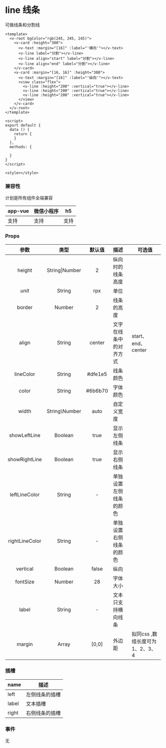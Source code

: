 # line 线条
  可做线条和分割线

<webview url="/pages/show/line"></webview>

```vue
<template>
  <v-root bgColor="rgb(245, 245, 245)">
    <v-card :height="300">
      <v-text :margin="[16]" :label="'横向'"></v-text>
      <v-line label="分割"></v-line>
      <v-line align="start" label="分割"></v-line>
      <v-line align="end" label="分割"></v-line>
    </v-card>
    <v-card :margin="[16, 16]" :height="300">
      <v-text :margin="[16]" :label="'纵向'"></v-text>
      <view class="flex">
        <v-line :height="200" :vertical="true"></v-line>
        <v-line :height="200" :vertical="true"></v-line>
        <v-line :height="200" :vertical="true"></v-line>
      </view>
    </v-card>
  </v-root>
</template>

<script>
export default {
  data () {
    return {
    }
  },
  methods: {

  }
}
</script>

<style></style>
```


### 兼容性

计划是所有组件全端兼容

| app-vue | 微信小程序 | h5   |
| --- | --- | --- |
| 支持 | 支持 | 支持 |

### Props

| 参数 | 类型 | 默认值 | 描述 | 可选值 |
| :--: | :--: | :--: | :-- | ---- |
| height | String\|Number | 2 | 纵向时的线条高度 |  |
| *unit* | String | rpx | 单位 |  |
| border | Number | 2 | 线条的高度 |  |
| align |    String    | center | 文字在线条中的对齐方式 | start、end、center |
| lineColor | String | \#dfe1e5 | 线条颜色 |  |
| color | String | \#6b6b70 | 字体颜色 |  |
|   width   | String\Number |    auto    | 自定义宽度                         |                                           |
| showLeftLine | Boolean |    true    | 显示左侧线条                  |                                           |
|   showRightLine   | Boolean |    true    | 显示右侧线条                     |                                           |
| leftLineColor |    String     |    -     | 单独设置左侧线条的颜色             |  |
| rightLineColor |    String     |    -     | 单独设置右侧线条的颜色               |                                           |
| vertical |    Boolean    |  false   | 纵向                   |                                           |
| fontSize |    Number     |    28    | 字体大小                        |                                           |
| label |     String     |  -  | 文本只支持横向线条                 |  |
| margin | Array | [0,0] | 外边距 | 拟同css ,数组长度可为1、2、3、4 |

### 插槽

| name  | 描述           |
| ----- | -------------- |
| left  | 左侧线条的插槽 |
| label | 文本插槽       |
| right | 右侧线条的插槽 |

### 事件

无
